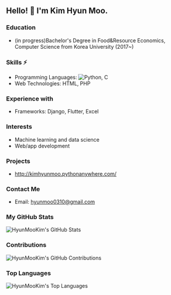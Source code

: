 ## Hello! 👋 I'm Kim Hyun Moo.

### Education
- (in progress)Bachelor's Degree in Food&Resource Economics, Computer Science from Korea University (2017~)

### Skills ⚡
- Programming Languages: ![Python](https://img.shields.io/badge/-Python-blue), C
- Web Technologies: HTML, PHP
  
### Experience with 
- Frameworks: Django, Flutter, Excel

### Interests 
- Machine learning and data science
- Web/app development

### Projects 
- http://kimhyunmoo.pythonanywhere.com/ 

### Contact Me 
- Email: hyunmoo0310@gmail.com

### My GitHub Stats
![HyunMooKim's GitHub Stats](https://github-readme-stats.vercel.app/api?username=HyunMooKim&show_icons=true&theme=dark)

### Contributions
![HyunMooKim's GitHub Contributions](https://github-readme-streak-stats.herokuapp.com/?user=HyunMooKim&theme=dark)

### Top Languages
![HyunMooKim's Top Languages](https://github-readme-stats.vercel.app/api/top-langs/?username=HyunMooKim&layout=compact&theme=dark)


<!--
**HyunMooKim/HyunMooKim** is a ✨ _special_ ✨ repository because its `README.md` (this file) appears on your GitHub profile.

Here are some ideas to get you started:

- 🔭 I’m currently working on ...
- 🌱 I’m currently learning ...
- 👯 I’m looking to collaborate on ...
- 🤔 I’m looking for help with ...
- 💬 Ask me about ...
- 📫 How to reach me: ...
- 😄 Pronouns: ...
- ⚡ Fun fact: ...
-->
